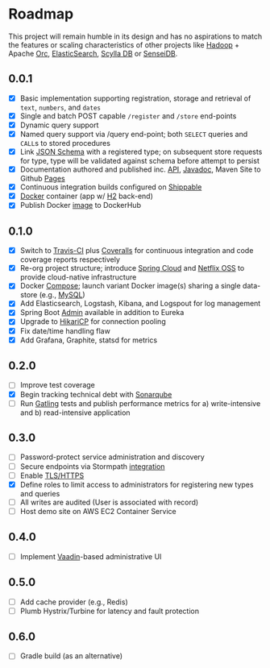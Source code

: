 # Roadmap

This project will remain humble in its design and has no aspirations to match the features or scaling characteristics of other projects like [Hadoop](https://hadoop.apache.org/) + Apache [Orc](https://orc.apache.org/), [ElasticSearch](https://www.elastic.co/products/elasticsearch), [Scylla DB](http://www.scylladb.com/) or [SenseiDB](http://www.senseidb.com/).


## 0.0.1 

- [x] Basic implementation supporting registration, storage and retrieval of `text`, `numbers`, and `dates`
- [x] Single and batch POST capable `/register` and `/store` end-points
- [x] Dynamic query support
- [x] Named query support via /query end-point; both `SELECT` queries and `CALL`s to stored procedures
- [x] Link [JSON Schema](http://spacetelescope.github.io/understanding-json-schema/) with a registered type; on subsequent store requests for type, type will be validated against schema before attempt to persist
- [x] Documentation authored and published inc. [API](http://fastnsilver.github.io/grivet/grivet/rest-api.html), [Javadoc](http://fastnsilver.github.io/grivet/apidocs/index.html), Maven Site to Github [Pages](http://fastnsilver.github.io/grivet/)
- [x] Continuous integration builds configured on [Shippable](http://docs.shippable.com/)
- [x] [Docker](https://www.docker.com/) container (app w/ [H2](http://www.h2database.com/html/main.html) back-end)
- [x] Publish Docker [image](https://hub.docker.com/r/fastnsilver/grivet/) to DockerHub

## 0.1.0

- [x] Switch to [Travis-CI](https://travis-ci.org/) plus [Coveralls](https://coveralls.io) for continuous integration and code coverage reports respectively
- [x] Re-org project structure; introduce [Spring Cloud](http://projects.spring.io/spring-cloud/) and [Netflix OSS](http://cloud.spring.io/spring-cloud-netflix/spring-cloud-netflix.html) to provide cloud-native infrastructure
- [x] Docker [Compose](https://docs.docker.com/compose/); launch variant Docker image(s) sharing a single data-store (e.g., [MySQL](https://www.mysql.com/))
- [x] Add Elasticsearch, Logstash, Kibana, and Logspout for log management
- [x] Spring Boot [Admin](https://github.com/codecentric/spring-boot-admin#spring-boot-admin) available in addition to Eureka
- [x] Upgrade to [HikariCP](http://brettwooldridge.github.io/HikariCP/) for connection pooling
- [x] Fix date/time handling flaw
- [x] Add Grafana, Graphite, statsd for metrics

## 0.2.0

- [ ] Improve test coverage
- [x] Begin tracking technical debt with [Sonarqube](https://hub.docker.com/_/sonarqube/)
- [ ] Run [Gatling](http://gatling.io/#/) tests and publish performance metrics for a) write-intensive and b) read-intensive application

## 0.3.0

- [ ] Password-protect service administration and discovery
- [ ] Secure endpoints via Stormpath [integration](https://stormpath.com/blog/build-spring-boot-spring-security-app/)
- [ ] Enable [TLS/HTTPS](http://security.stackexchange.com/questions/5126/whats-the-difference-between-ssl-tls-and-https) 
- [x] Define roles to limit access to administrators for registering new types and queries
- [ ] All writes are audited (User is associated with record)
- [ ] Host demo site on AWS EC2 Container Service

## 0.4.0

- [ ] Implement [Vaadin](https://vaadin.com/home)-based administrative UI

## 0.5.0

- [ ] Add cache provider (e.g., Redis)
- [ ] Plumb Hystrix/Turbine for latency and fault protection

## 0.6.0

- [ ] Gradle build (as an alternative)